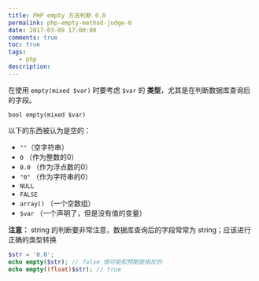 ```yaml
---
title: PHP empty 方法判断 0.0
permalink: php-empty-method-judge-0
date: 2017-03-09 17:00:00
comments: true
toc: true
tags:
   - php
description:
---
```


在使用 `empty(mixed $var)` 时要考虑 `$var` 的 **类型**，尤其是在判断数据库查询后的字段。

```
bool empty(mixed $var)
```

以下的东西被认为是空的：
- `""`（空字符串）
- `0` （作为整数的0）
- `0.0` （作为浮点数的0）
- `"0"` （作为字符串的0）
- `NULL`
- `FALSE`
- `array()` （一个空数组）
- `$var` （一个声明了，但是没有值的变量）

**注意：** string 的判断要非常注意，数据库查询后的字段常常为 string；应该进行正确的类型转换

``` php
$str = '0.0';
echo empty($str); // false 很可能和预期是相反的
echo empty((float)$str); // true
```

<!-- more -->

